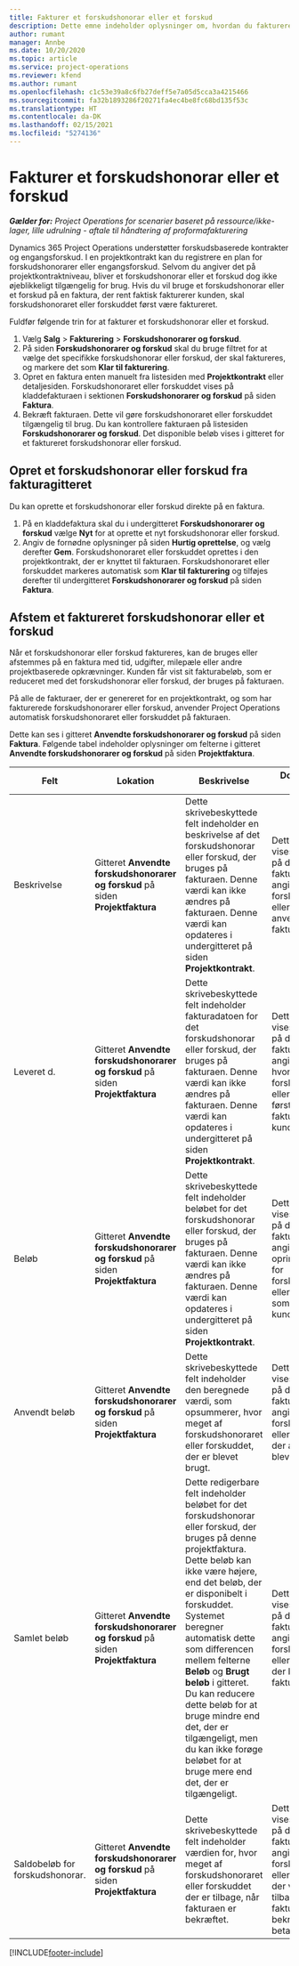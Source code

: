```yaml
---
title: Fakturer et forskudshonorar eller et forskud
description: Dette emne indeholder oplysninger om, hvordan du fakturerer et forskudshonorar eller et forskud i Project Operations.
author: rumant
manager: Annbe
ms.date: 10/20/2020
ms.topic: article
ms.service: project-operations
ms.reviewer: kfend
ms.author: rumant
ms.openlocfilehash: c1c53e39a8c6fb27deff5e7a05d5cca3a4215466
ms.sourcegitcommit: fa32b1893286f20271fa4ec4be8fc68bd135f53c
ms.translationtype: HT
ms.contentlocale: da-DK
ms.lasthandoff: 02/15/2021
ms.locfileid: "5274136"
---
```

# <a name="invoice-a-retainer-or-an-advance"></a>Fakturer et forskudshonorar eller et forskud

_**Gælder for:** Project Operations for scenarier baseret på ressource/ikke-lager, lille udrulning - aftale til håndtering af proformafakturering_

Dynamics 365 Project Operations understøtter forskudsbaserede kontrakter og engangsforskud. I en projektkontrakt kan du registrere en plan for forskudshonorarer eller engangsforskud. Selvom du angiver det på projektkontraktniveau, bliver et forskudshonorar eller et forskud dog ikke øjeblikkeligt tilgængelig for brug. Hvis du vil bruge et forskudshonorar eller et forskud på en faktura, der rent faktisk fakturerer kunden, skal forskudshonoraret eller forskuddet først være faktureret.

Fuldfør følgende trin for at fakturer et forskudshonorar eller et forskud.

1. Vælg **Salg** > **Fakturering** > **Forskudshonorarer og forskud**. 
2. På siden **Forskudshonorarer og forskud** skal du bruge filtret for at vælge det specifikke forskudshonorar eller forskud, der skal faktureres, og markere det som **Klar til fakturering**.
3. Opret en faktura enten manuelt fra listesiden med **Projektkontrakt** eller detaljesiden. Forskudshonoraret eller forskuddet vises på kladdefakturaen i sektionen **Forskudshonorarer og forskud** på siden **Faktura**.
4. Bekræft fakturaen. Dette vil gøre forskudshonoraret eller forskuddet tilgængelig til brug. Du kan kontrollere fakturaen på listesiden **Forskudshonorarer og forskud**. Det disponible beløb vises i gitteret for et faktureret forskudshonorar eller forskud.

## <a name="create-a-retainer-or-advance-from-the-invoice-grid"></a>Opret et forskudshonorar eller forskud fra fakturagitteret

Du kan oprette et forskudshonorar eller forskud direkte på en faktura.

1. På en kladdefaktura skal du i undergitteret **Forskudshonorarer og forskud** vælge **Nyt** for at oprette et nyt forskudshonorar eller forskud. 
2. Angiv de fornødne oplysninger på siden **Hurtig oprettelse**, og vælg derefter **Gem**. Forskudshonoraret eller forskuddet oprettes i den projektkontrakt, der er knyttet til fakturaen. Forskudshonoraret eller forskuddet markeres automatisk som **Klar til fakturering** og tilføjes derefter til undergitteret **Forskudshonorarer og forskud** på siden **Faktura**.

## <a name="reconcile-an-invoiced-retainer-or-advance"></a>Afstem et faktureret forskudshonorar eller et forskud

Når et forskudshonorar eller forskud faktureres, kan de bruges eller afstemmes på en faktura med tid, udgifter, milepæle eller andre projektbaserede opkrævninger. Kunden får vist sit fakturabeløb, som er reduceret med det forskudshonorar eller forskud, der bruges på fakturaen.

På alle de fakturaer, der er genereret for en projektkontrakt, og som har fakturerede forskudshonorarer eller forskud, anvender Project Operations automatisk forskudshonoraret eller forskuddet på fakturaen.

Dette kan ses i gitteret **Anvendte forskudshonorarer og forskud** på siden **Faktura**. Følgende tabel indeholder oplysninger om felterne i gitteret **Anvendte forskudshonorarer og forskud** på siden **Projektfaktura**.

| Felt | Lokation | Beskrivelse | Downstream-virkning |
| --- | --- | --- | --- |
| Beskrivelse | Gitteret **Anvendte forskudshonorarer og forskud** på siden **Projektfaktura** |Dette skrivebeskyttede felt indeholder en beskrivelse af det forskudshonorar eller forskud, der bruges på fakturaen. Denne værdi kan ikke ændres på fakturaen. Denne værdi kan opdateres i undergitteret på siden **Projektkontrakt**. | Dette felt kan vises for kunden på den udskrevne faktura for at angive, hvilket forskudshonorar eller forskud, der anvendes på fakturaen. |
| Leveret d. | Gitteret **Anvendte forskudshonorarer og forskud** på siden **Projektfaktura**  | Dette skrivebeskyttede felt indeholder fakturadatoen for det forskudshonorar eller forskud, der bruges på fakturaen. Denne værdi kan ikke ændres på fakturaen. Denne værdi kan opdateres i undergitteret på siden **Projektkontrakt**. | Dette felt kan vises for kunden på den udskrevne faktura for at angive datoen for, hvornår forskudshonoraret eller forskuddet første gang blev faktureret til kunden. |
| Beløb | Gitteret **Anvendte forskudshonorarer og forskud** på siden **Projektfaktura**  | Dette skrivebeskyttede felt indeholder beløbet for det forskudshonorar eller forskud, der bruges på fakturaen. Denne værdi kan ikke ændres på fakturaen. Denne værdi kan opdateres i undergitteret på siden **Projektkontrakt**. | Dette felt kan vises for kunden på den udskrevne faktura for at angive det oprindelige beløb for forskudshonoraret eller forskuddet, som blev betalt af kunden. |
| Anvendt beløb | Gitteret **Anvendte forskudshonorarer og forskud** på siden **Projektfaktura**  | Dette skrivebeskyttede felt indeholder den beregnede værdi, som opsummerer, hvor meget af forskudshonoraret eller forskuddet, der er blevet brugt. | Dette felt kan vises for kunden på den udskrevne faktura for at angive den del af forskudshonoraret eller forskuddet, der allerede er blevet brugt. |
| Samlet beløb | Gitteret **Anvendte forskudshonorarer og forskud** på siden **Projektfaktura**  | Dette redigerbare felt indeholder beløbet for det forskudshonorar eller forskud, der bruges på denne projektfaktura. Dette beløb kan ikke være højere, end det beløb, der er disponibelt i forskuddet. Systemet beregner automatisk dette som differencen mellem felterne **Beløb** og **Brugt beløb** i gitteret. Du kan reducere dette beløb for at bruge mindre end det, der er tilgængeligt, men du kan ikke forøge beløbet for at bruge mere end det, der er tilgængeligt. | Dette felt kan vises for kunden på den udskrevne faktura for at angive den del af forskudshonoraret eller forskuddet, der blev brugt på fakturaen. |
| Saldobeløb for forskudshonorar. | Gitteret **Anvendte forskudshonorarer og forskud** på siden **Projektfaktura**  | Dette skrivebeskyttede felt indeholder værdien for, hvor meget af forskudshonoraret eller forskuddet der er tilbage, når fakturaen er bekræftet. | Dette felt kan vises for kunden på den udskrevne faktura for at angive den del af forskudshonoraret eller forskuddet, der vil være tilbage, når fakturaen er bekræftet og betalt. |


[!INCLUDE[footer-include](../../includes/footer-banner.md)]